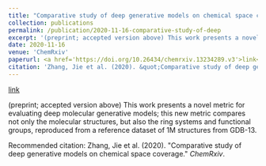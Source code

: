 ```yaml
---
title: "Comparative study of deep generative models on chemical space coverage"
collection: publications
permalink: /publication/2020-11-16-comparative-study-of-deep
excerpt: '(preprint; accepted version above) This work presents a novel metric for evaluating deep molecular generative models; this new metric compares not only the molecular structures, but also the ring systems and functional groups, reproduced from a reference dataset of 1M structures from GDB-13.'
date: 2020-11-16
venue: 'ChemRxiv'
paperurl: <a href='https://doi.org/10.26434/chemrxiv.13234289.v3'>link</a>
citation: 'Zhang, Jie et al. (2020). &quot;Comparative study of deep generative models on chemical space coverage.&quot; <i>ChemRxiv</i>. '
---
```


<a href='https://doi.org/10.26434/chemrxiv.13234289.v3'>link</a>

(preprint; accepted version above) This work presents a novel metric for evaluating deep molecular generative models; this new metric compares not only the molecular structures, but also the ring systems and functional groups, reproduced from a reference dataset of 1M structures from GDB-13.

Recommended citation: Zhang, Jie et al. (2020). "Comparative study of deep generative models on chemical space coverage." <i>ChemRxiv</i>. 